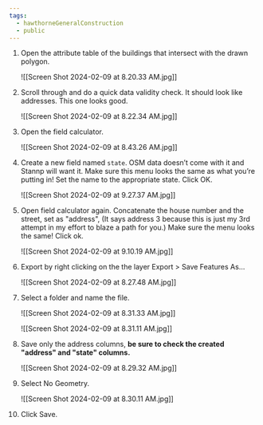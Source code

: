```yaml
---
tags:
  - hawthorneGeneralConstruction
  - public
---
```

1. Open the attribute table of the buildings that intersect with the drawn polygon.
   
   ![[Screen Shot 2024-02-09 at 8.20.33 AM.jpg]]
   
2. Scroll through and do a quick data validity check. It should look like addresses. This one looks good.
   
   ![[Screen Shot 2024-02-09 at 8.22.34 AM.jpg]]

3. Open the field calculator.
   
   ![[Screen Shot 2024-02-09 at 8.43.26 AM.jpg]]
 
4. Create a new field named `state`. OSM data doesn’t come with it and Stannp will want it. Make sure this menu looks the same as what you’re putting in! Set the name to the appropriate state. Click OK.
   
   ![[Screen Shot 2024-02-09 at 9.27.37 AM.jpg]]

5. Open field calculator again. Concatenate the house number and the street, set as "address", (It says address 3 because this is just my 3rd attempt in my effort to blaze a path for you.) Make sure the menu looks the same! Click ok.
   
   ![[Screen Shot 2024-02-09 at 9.10.19 AM.jpg]]

6. Export by right clicking on the the layer Export > Save Features As…
   
   ![[Screen Shot 2024-02-09 at 8.27.48 AM.jpg]]

5. Select a folder and name the file.
   
   ![[Screen Shot 2024-02-09 at 8.31.33 AM.jpg]]
   
   ![[Screen Shot 2024-02-09 at 8.31.11 AM.jpg]]

6. Save only the address columns, **be sure to check the created "address" and "state" columns.**
   
   ![[Screen Shot 2024-02-09 at 8.29.32 AM.jpg]]
   
7. Select No Geometry.
   
   ![[Screen Shot 2024-02-09 at 8.30.11 AM.jpg]]
   
8. Click Save.